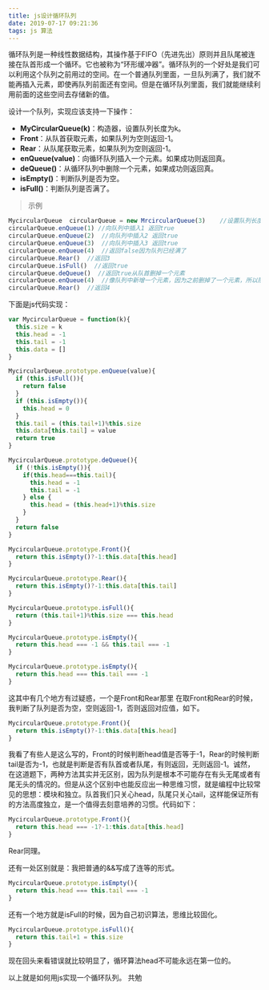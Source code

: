 ```yaml
---
title: js设计循环队列
date: 2019-07-17 09:21:36
tags: js 算法 
---
```

循环队列是一种线性数据结构，其操作基于FIFO（先进先出）原则并且队尾被连接在队首形成一个循环。它也被称为“环形缓冲器”。循环队列的一个好处是我们可以利用这个队列之前用过的空间。在一个普通队列里面，一旦队列满了，我们就不能再插入元素，即使再队列前面还有空间。但是在循环队列里面，我们就能继续利用前面的这些空间去存储新的值。

设计一个队列，实现应该支持一下操作：

* **MyCircularQueue(k)**：构造器，设置队列长度为k。
* **Front**：从队首获取元素，如果队列为空则返回-1。
* **Rear**：从队尾获取元素，如果队列为空则返回-1。
* **enQueue(value)**：向循环队列插入一个元素。如果成功则返回真。
* **deQueue()**：从循环队列中删除一个元素，如果成功则返回真。
* **isEmpty()**：判断队列是否为空。
* **isFull()**：判断队列是否满了。

> 示例

```javascript
MycircularQueue  circularQueue = new MrcircularQueue(3)    //设置队列长度为3
circularQueue.enQueue(1) //向队列中插入1 返回true
circularQueue.enQueue(2)  //向队列中插入2 返回true
circularQueue.enQueue(3)  //向队列中插入3 返回true
circularQueue.enQueue(4)  //返回false因为队列已经满了
circularQueue.Rear()  //返回3
circularQueue.isFull()  //返回true
circularQueue.deQueue()  //返回true从队首删掉一个元素
circularQueue.enQueue(4)  //像队列中新增一个元素，因为之前删掉了一个元素，所以队列中有位置可以插入，返回true
circularQueue.Rear()  //返回4
```

下面是js代码实现：

```JavaScript
var MycircularQueue = function(k){
  this.size = k
  this.head = -1
  this.tail = -1
  this.data = []
}

MycircularQueue.prototype.enQueue(value){
  if (this.isFull()){
    return false
  }
  if (this.isEmpty()){
    this.head = 0
  }
  this.tail = (this.tail+1)%this.size
  this.data[this.tail] = value
  return true
}

MycircularQueue.prototype.deQueue(){
  if (!this.isEmpty()){
    if(this.head===this.tail){
      this.head = -1
      this.tail = -1
    } else {
      this.head = (this.head+1)%this.size
    }
  }
  return false
}

MycircularQueue.prototype.Front(){
  return this.isEmpty()?-1:this.data[this.head]
}

MycircularQueue.prototype.Rear(){
  return this.isEmpty()?-1:this.data[this.tail]
}

MycircularQueue.prototype.isFull(){
  return (this.tail+1)%this.size === this.head
}

MycircularQueue.prototype.isEmpty(){
  return this.head === -1 && this.tail === -1
}

MycircularQueue.prototype.isEmpty(){
  return this.head === this.tail === -1
}
```

这其中有几个地方有过疑惑，一个是Front和Rear那里
在取Front和Rear的时候，我判断了队列是否为空，空则返回-1，否则返回对应值，如下。

```javascript
MycircularQueue.prototype.Front(){
  return this.isEmpty()?-1:this.data[this.head]
}
```

我看了有些人是这么写的，Front的时候判断head值是否等于-1，Rear的时候判断tail是否为-1，也就是判断是否有队首或者队尾，有则返回，无则返回-1。诚然，在这道题下，两种方法其实并无区别，因为队列是根本不可能存在有头无尾或者有尾无头的情况的。但是从这个区别中也能反应出一种思维习惯，就是编程中比较常见的思想：模块和独立。队首我们只关心head，队尾只关心tail，这样能保证所有的方法高度独立，是一个值得去刻意培养的习惯。代码如下：

```javascript
MycircularQueue.prototype.Front(){
  return this.head === -1?-1:this.data[this.head]
}
```

Rear同理。

还有一处区别就是：我把普通的&&写成了连等的形式。

```javascript
MycircularQueue.prototype.isEmpty(){
  return this.head === this.tail === -1
}
```

还有一个地方就是isFull的时候，因为自己初识算法，思维比较固化。

```javascript
MycircularQueue.prototype.isFull(){
  return this.tail+1 = this.size
}
```

现在回头来看错误就比较明显了，循环算法head不可能永远在第一位的。

以上就是如何用js实现一个循环队列。 共勉
